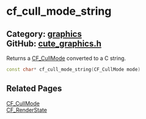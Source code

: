 [//]: # (This file is automatically generated by Cute Framework's docs parser.)
[//]: # (Do not edit this file by hand!)
[//]: # (See: https://github.com/RandyGaul/cute_framework/blob/master/samples/docs_parser.cpp)
[](../header.md ':include')

# cf_cull_mode_string

Category: [graphics](/api_reference?id=graphics)  
GitHub: [cute_graphics.h](https://github.com/RandyGaul/cute_framework/blob/master/include/cute_graphics.h)  
---

Returns a [CF_CullMode](/graphics/cf_cullmode.md) converted to a C string.

```cpp
const char* cf_cull_mode_string(CF_CullMode mode)
```

## Related Pages

[CF_CullMode](/graphics/cf_cullmode.md)  
[CF_RenderState](/graphics/cf_renderstate.md)  
